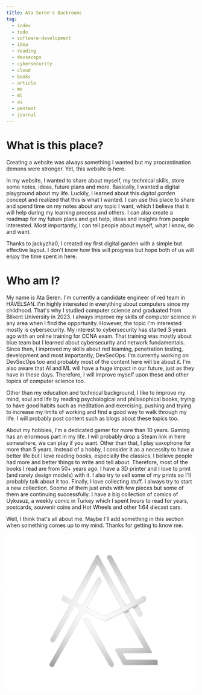 ```yaml
---
title: Ata Seren's Backrooms
tag:
  - index
  - todo
  - software-development
  - idea
  - reading
  - devsecops
  - cybersecurity
  - cloud
  - books
  - article
  - me
  - ml
  - ai
  - pentest
  - journal
---
```


# What is this place?
Creating a website was always something I wanted but my procrastination demons were stronger. Yet, this website is here. 

In my website, I wanted to share about myself, my technical skills, store some notes, ideas, future plans and more. Basically, I wanted a digital playground about my life. Luckily, I learned about this _digital garden_ concept and realized that this is what I wanted. I can use this place to share and spend time on my notes about any topic I want, which I believe that it will help during my learning process and others. I can also create a roadmap for my future plans and get help, ideas and insights from people interested. Most importantly, I can tell people about myself, what I know, do and want.

Thanks to jackyzha0, I created my first digital garden with a simple but effective layout. I don't know how this will progress but hope both of us will enjoy the time spent in here.

# Who am I?

My name is Ata Seren. I'm currently a candidate engineer of red team in HAVELSAN. I'm highly interested in everything about computers since my childhood. That's why I studied computer science and graduated from Bilkent University in 2023. I always improve my skills of computer science in any area when I find the opportunity. However, the topic I'm interested mostly is cybersecurity. My interest to cybersecurity has started 3 years ago with an online training for CCNA exam. That training was mostly about blue team but I learned about cybersecurity and network fundamentals. Since then, I improved my skills about red teaming, penetration testing, development and most importantly, DevSecOps. I'm currently working on DevSecOps too and probably most of the content here will be about it. I'm also aware that AI and ML will have a huge impact in our future, just as they have in these days. Therefore, I will improve myself upon these and other topics of computer science too. 

Other than my education and technical background, I like to improve my mind, soul and life by reading psychological and philosophical books, trying to have good habits such as meditation and exercising, pushing and trying to increase my limits of working and find a good way to walk through my life. I will probably post content such as blogs about these topics too.

About my hobbies, I'm a dedicated gamer for more than 10 years. Gaming has an enormous part in my life. I will probably drop a Steam link in here somewhere, we can play if you want. Other than that, I play saxophone for more than 5 years. Instead of a hobby, I consider it as a necessity to have a better life but I love reading books, especially the classics. I believe people had more and better things to write and tell about. Therefore, most of the books I read are from 50+ years ago. I have a 3D printer and I love to print (and rarely design models) with it. I also try to sell some of my prints so I'll probably talk about it too. Finally, I love collecting stuff. I always try to start a new collection. Soome of them just ends with few pieces but some of them are continuing successfully. I have a big collection of comics of Uykusuz, a weekly comic in Turkey which I spent hours to read for years, postcards, souvenir coins and Hot Wheels and other 1:64 diecast cars.

Well, I think that's all about me. Maybe I'll add something in this section when something comes up to my mind. Thanks for getting to know me.

![Alt text](logo.png)